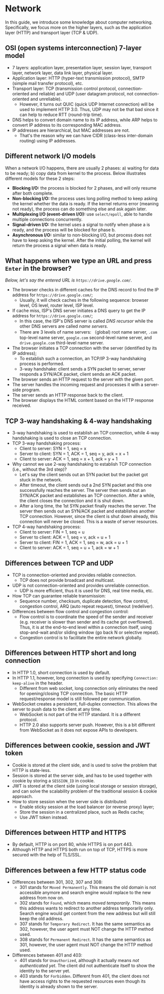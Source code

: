 # Network

In this guide, we introduce some knowledge about computer networking. Specifically, we focus more on the higher layers, such as the application layer (HTTP) and transport layer (TCP & UDP).

## OSI (open systems interconnection) 7-layer model

- 7 layers: application layer, presentation layer, session layer, transport layer, network layer, data link layer, physical layer.
- Application layer: HTTP (hyper-text transmission protocol), SMTP (simple mail transfer protocol), etc.
- Transport layer: TCP (transmission control protocol, connection-oriented and reliable) and UDP (user datagram protocol, not connection-oriented and unreliable).
    - However, it turns out QUIC (quick UDP Internet connection) will be used to implement HTTP 3.0. Thus, UDP may not be that bad since it can help to reduce RTT (round-trip time).
- DNS helps to convert domain name to its IP address, while ARP helps to convert IP address to its corresponding MAC address.
- IP addresses are hierarchical, but MAC addresses are not.
    - That's the reason why we can have CIDR (class-less inter-domain routing) using IP addresses.

## Different network I/O models

When a network I/O happens, there are usually 2 phases: a) waiting for data to be ready; b) copy data from kernel to the process. Below illustrates different models for these 2 steps:

- **Blocking I/O:** the process is blocked for 2 phases, and will only resume after both complete.
- **Non-blocking I/O:** the process uses long polling method to keep asking the kernel whether the data is ready. If the kernel returns error (meaning not ready), the process can do something else and ask again later.
- **Multiplexing I/O (event-driven I/O):** use `select/epoll`, able to handle multiple connections concurrently.
- **Signal-driven I/O:** the kernel uses a signal to notify when phase a is ready, and the process will be blocked for phase b.
- **Asynchronous I/O:** similar to non-blocking I/O, but process does not have to keep asking the kernel. After the initial polling, the kernel will return the process a signal when data is ready.

## What happens when we type an URL and press `Enter` in the browser?

_Below, let's say the entered URL is `https://drive.google.com/`._

- The browser checks in different caches for the DNS record to find the IP address for `https://drive.google.com/`;
    - Usually, it will check caches in the following sequence: browser level, OS level, router level, ISP level.
- If cache miss, ISP's DNS server initiates a DNS query to get the IP address for `https://drive.google.com/`;
    - In this case, the ISP's DNS server is called _DNS recursor_ while the other DNS servers are called _name servers_.
    - There are 3 levels of name servers: （global) root name server, `.com` top-level name server, `google.com` second-level name server, and `drive.google.com` third-level name server.
- The browser initiates a TCP connection with the server (identified by its IP address);
    - To establish such a connection, an TCP/IP 3-way handshaking process is performed.
    - 3-way handshake: client sends a SYN packet to server, server responds a SYN/ACK packet, client sends an ACK packet.
- The browser sends an HTTP request to the server with the given port.
- The server handles the incoming request and processes it with a server-side program.
- The server sends an HTTP response back to the client.
- The browser displays the HTML content based on the HTTP response received.

## TCP 3-way handshaking & 4-way handshaking

- 3-way handshaking is used to establish an TCP connection, while 4-way handshaking is used to close an TCP connection.
- TCP 3-way handshaking process:
    - Client to server: SYN = 1, seq = x
    - Server to client: SYN = 1, ACK = 1, seq = y, ack = x + 1
    - Client to server: ACK = 1, seq = x + 1, ack = y + 1
- Why cannot we use 2-way handshaking to establish TCP connection (i.e., without the 3rd step)?
    - Let's say the client sends out an SYN packet but the packet got stuck in the network.
    - After timeout, the client sends out a 2nd SYN packet and this one successfully reaches the server. The server then sends out an SYN/ACK packet and establishes an TCP connection. After a while, the client closes the connection and it is shut down.
    - After a long time, the 1st SYN packet finally reaches the server. The server then sends out an SYN/ACK packet and establishes another TCP connection. However, since the client is shut down already, this connection will never be closed. This is a waste of server resources.
- TCP 4-way handshaking process:
    - Client to server: FIN = 1, seq = u
    - Server to client: ACK = 1, seq = v, ack = u + 1
    - Server to client: FIN = 1, ACK = 1, seq = w, ack = u + 1
    - Client to server: ACK = 1, seq = u + 1, ack = w + 1

## Differences between TCP and UDP

- TCP is connection-oriented and provides reliable connection.
    - TCP does not provide broadcast and multicast.
- UDP is not connection-oriented and provides unreliable connection.
    - UDP is more efficient, thus it is used for DNS, real time media, etc.
- How TCP can guarantee reliable transmission:
    - Sequence number, checksum, duplicate detection, flow control, congestion control, ARQ (auto repeat request), timeout (redeliver).
- Differences between flow control and congestion control:
    - Flow control is to coordinate the speed of the sender and receiver (e.g. receiver is slower than sender and its cache got overflowed). Thus, it is at the end-to-end level within a connection itself, using stop-and-wait and/or sliding window (go back N or selective repeat).
    - Congestion control is to facilitate the entire network globally.

## Differences between HTTP short and long connection

- In HTTP 1.0, short connection is used by default.
- In HTTP 1.1, however, long connection is used by specifying `Connection: keep-alive` in the header.
    - Different from web socket, long connection only eliminates the need for opening/closing TCP connection. The basic HTTP request/response model is still followed per communication.
- WebSocket creates a persistent, full-duplex connection. This allows the server to push data to the client at any time.
    - WebSocket is not part of the HTTP standard. It is a different protocol.
    - HTTP 2.0 also supports server push. However, this is a bit different from WebSocket as it does not expose APIs to developers.

## Differences between cookie, session and JWT token

- Cookie is stored at the client side, and is used to solve the problem that HTTP is state-less.
- Session is stored at the server side, and has to be used together with cookie by storing a `SESSION_ID` in cookie.
- JWT is stored at the client side (using local storage or session storage), and can solve the scalability problem of the traditional session & cookie approach.
- How to store session when the server side is distributed:
    - Enable sticky session at the load balancer (or reverse proxy) layer;
    - Store the session in a centralized place, such as Redis cache;
    - Use JWT token instead.

## Differences between HTTP and HTTPS

- By default, HTTP is on port 80, while HTTPS is on port 443.
- Although HTTP and HTTPS both run on top of TCP, HTTPS is more secured with the help of TLS/SSL.

## Differences between a few HTTP status code

- Differences between 301, 302, 307 and 308:
    - 301 stands for `Moved Permanently`. This means the old domain is not accessible anymore and search engine would replace to the new address from now on.
    - 302 stands for `Found`, which means _moved temporarily_. This means this address wants to redirect to another address temporarily only. Search engine would get content from the new address but will still keep the old address.
    - 307 stands for `Temporary Redirect`. It has the same semantics as 302, however, the user agent must NOT change the HTTP method used.
    - 308 stands for `Permanent Redirect`. It has the same semantics as 301, however, the user agent must NOT change the HTTP method used.
- Differences between 401 and 403:
    - 401 stands for `Unauthorized`, although it actually means _not authenticated yet_. The client did not authenticate itself to show the identity to the server yet.
    - 403 stands for `Forbidden`. Different from 401, the client does not have access rights to the requested resources even though its identity is already shown to the server.
